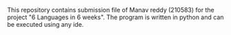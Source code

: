 This repository contains submission file of Manav reddy (210583) for the project "6 Languages in 6 weeks".
The program is written in python and can be executed using any ide.
